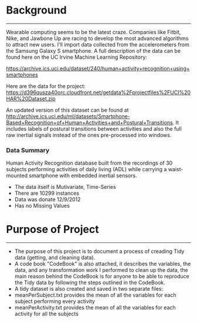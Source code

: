 # Background

---

Wearable computing seems to be the latest craze. Companies like Fitbit, Nike, and Jawbone Up are racing to develop the most advanced algorithms to attract new users.
I'll import data collected from the accelerometers from the Samsung Galaxy S smartphone. A full description of the data can be found here on the UC Irvine Machine Learning Repository: 

https://archive.ics.uci.edu/dataset/240/human+activity+recognition+using+smartphones

Here are the data for the project:
https://d396qusza40orc.cloudfront.net/getdata%2Fprojectfiles%2FUCI%20HAR%20Dataset.zip
  
An updated version of this dataset can be found at http://archive.ics.uci.edu/ml/datasets/Smartphone-Based+Recognition+of+Human+Activities+and+Postural+Transitions.
It includes labels of postural transitions between activities and also the full raw inertial signals instead of the ones pre-processed into windows. 

### Data Summary
Human Activity Recognition database built from the recordings of 30 subjects performing activities of daily living (ADL) while carrying a waist-mounted smartphone with embedded inertial sensors.

 * The data itself is Mutivariate, Time-Series
 * There are 10299 instances
 * Data was donate 12/9/2012
 * Has no Missing Values
 
# Purpose of Project

---

- The purpose of this project is to document a process of creading Tidy data (getting, and cleaning data).
- A code book "CodeBook" is also attached, it describes the variables, the data, and any transformation work I performed to clean up the data, the main reason behind the CodeBook is for anyone to be able to reproduce the Tidy data by following the steps outlined in the CodeBook.
- A tidy dataset is also created and saved in two separate files:
- meanPerSubject.txt provides the mean of all the variables for each subject performing every activity
- meanPerActivity.txt provides the mean of all the variables for each activity for all the subjects

